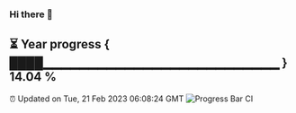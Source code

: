 ### Hi there 👋
⏳ Year progress { ████▁▁▁▁▁▁▁▁▁▁▁▁▁▁▁▁▁▁▁▁▁▁▁▁▁▁ } 14.04 %
---
⏰ Updated on Tue, 21 Feb 2023 06:08:24 GMT
![Progress Bar CI](https://github.com/Moyi321/Moyi321/workflows/Progress%20Bar%20CI/badge.svg)
